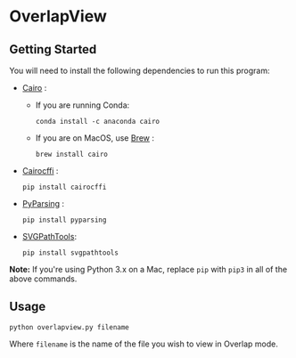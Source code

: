 # OverlapView

## Getting Started

You will need to install the following dependencies to run this program:

* [Cairo](https://cairographics.org/) :

    * If you are running Conda:
		
		```
		conda install -c anaconda cairo
		```

    * If you are on MacOS, use [Brew](https://brew.sh/) :
		
		```
		brew install cairo
		```

* [Cairocffi](https://github.com/Kozea/cairocffi) :
		
	```
	pip install cairocffi
	```

* [PyParsing](http://pyparsing.wikispaces.com/) :

	```
	pip install pyparsing
	```

* [SVGPathTools](https://github.com/mathandy/svgpathtools):

	```
	pip install svgpathtools
	```

**Note:** If you're using Python 3.x on a Mac, replace ``` pip ``` with ``` pip3 ``` in all of the above commands. 

## Usage

```
python overlapview.py filename
```

Where ``` filename ``` is the name of the file you wish to view in Overlap mode.

